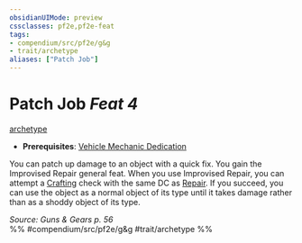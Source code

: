```yaml
---
obsidianUIMode: preview
cssclasses: pf2e,pf2e-feat
tags:
- compendium/src/pf2e/g&g
- trait/archetype
aliases: ["Patch Job"]
---
```

# Patch Job  *Feat 4*  
[archetype](rules/traits/archetype.md "Archetype Feat Trait")  

- **Prerequisites**: [Vehicle Mechanic Dedication](compendium/feats/vehicle-mechanic-dedication-g-g.md)

You can patch up damage to an object with a quick fix. You gain the Improvised Repair general feat. When you use Improvised Repair, you can attempt a [Crafting](compendium/skills.md#Crafting) check with the same DC as [Repair](rules/actions/repair.md). If you succeed, you can use the object as a normal object of its type until it takes damage rather than as a shoddy object of its type.

*Source: Guns & Gears p. 56*  
%% #compendium/src/pf2e/g&g #trait/archetype %%